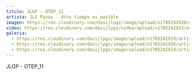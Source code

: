 ```yaml
---
titulo: JLGP - OTEP_11
artista: JLG Pazos - Otro tiempo es posible
imagen: https://res.cloudinary.com/dasijlpgz/image/upload/v1705242928/artistas/Jose%20Luis%20Gonz%C3%A1lez%20Pazos%20-%20Otro%20tiempo%20es%20posible/obra_11/P1090159.jpg
video: https://res.cloudinary.com/dasijlpgz/video/upload/v1705242933/artistas/Jose%20Luis%20Gonz%C3%A1lez%20Pazos%20-%20Otro%20tiempo%20es%20posible/obra_11/Sin_t%C3%ADtulo_1.mp4
galeria:
  - https://res.cloudinary.com/dasijlpgz/image/upload/v1705242928/artistas/Jose%20Luis%20Gonz%C3%A1lez%20Pazos%20-%20Otro%20tiempo%20es%20posible/obra_11/P1090159.jpg
  - https://res.cloudinary.com/dasijlpgz/image/upload/v1705242926/artistas/Jose%20Luis%20Gonz%C3%A1lez%20Pazos%20-%20Otro%20tiempo%20es%20posible/obra_11/P1090158.jpg
  - https://res.cloudinary.com/dasijlpgz/image/upload/v1705242924/artistas/Jose%20Luis%20Gonz%C3%A1lez%20Pazos%20-%20Otro%20tiempo%20es%20posible/obra_11/P1090157.jpg
---
```

JLGP - OTEP_11
